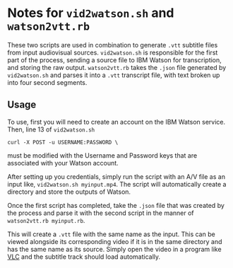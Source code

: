 # Notes for `vid2watson.sh` and `watson2vtt.rb`

These two scripts are used in combination to generate `.vtt` subtitle files from input audiovisual sources. `vid2watson.sh` is responsible for the first part of the process, sending a source file to IBM Watson for transcription, and storing the raw output. `watson2vtt.rb` takes the `.json` file generated by `vid2watson.sh` and parses it into a `.vtt` transcript file, with text broken up into four second segments.

## Usage

To use, first you will need to create an account on the IBM Watson service. Then, line 13 of `vid2watson.sh`

`curl -X POST -u USERNAME:PASSWORD \`

must be modified with the Username and Password keys that are associated with your Watson account.

After setting up you credentials, simply run the script with an A/V file as an input like, `vid2watson.sh myinput.mp4`. The script will automatically create a directory and store the outputs of Watson.

Once the first script has completed, take the `.json` file that was created by the process and parse it with the second script in the manner of `watson2vtt.rb myinput.rb`.

This will create a `.vtt` file with the same name as the input. This can be viewed alongside its corresponding video if it is in the same directory and has the same name as its source. Simply open the video in a program like [VLC](https://www.videolan.org/vlc/index.html) and the subtitle track should load automatically. 


